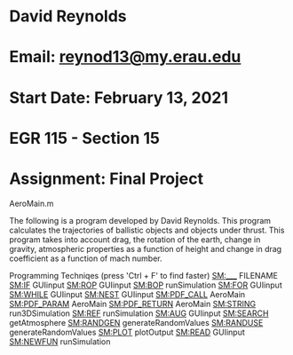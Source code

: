 # David Reynolds
# Email: reynod13@my.erau.edu
# Start Date: February 13, 2021
# EGR 115 - Section 15 
# Assignment: Final Project

 AeroMain.m

 The following is a program developed by David Reynolds. This program
 calculates the trajectories of ballistic objects and objects under thrust.
 This program takes into account drag, the rotation of the earth, change 
 in gravity, atmospheric properties as a function of height and change in
 drag coefficient as a function of mach number.
 
 Programming Techniqes (press 'Ctrl + F' to find faster)
<SM:___>			FILENAME
<SM:IF>			GUIinput
<SM:ROP>			GUIinput
<SM:BOP>			runSimulation
<SM:FOR>			GUIinput
<SM:WHILE>			GUIinput
<SM:NEST>			GUIinput
<SM:PDF_CALL>		AeroMain
<SM:PDF_PARAM>		AeroMain
<SM:PDF_RETURN>	AeroMain
<SM:STRING>		run3DSimulation
<SM:REF>			runSimulation
<SM:AUG>			GUIinput
<SM:SEARCH>		getAtmosphere
<SM:RANDGEN>		generateRandomValues
<SM:RANDUSE>		generateRandomValues
<SM:PLOT>			plotOutput
<SM:READ>			GUIinput
<SM:NEWFUN>		runSimulation
